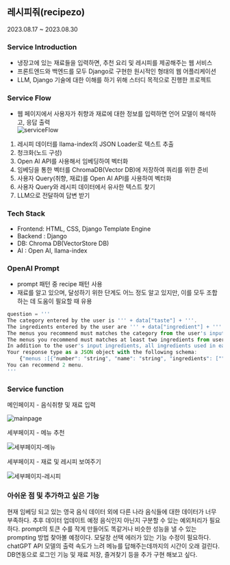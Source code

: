 ## 레시피줘(recipezo)

2023.08.17 ~ 2023.08.30

### Service Introduction
- 냉장고에 있는 재료들을 입력하면, 추천 요리 및 레시피를 제공해주는 웹 서비스
- 프론트엔드와 백엔드를 모두 Django로 구현한 원시적인 형태의 웹 어플리케이션
- LLM, Django 기술에 대한 이해를 하기 위해 스터디 목적으로 진행한 프로젝트

### Service Flow
- 웹 페이지에서 사용자가 취향과 재료에 대한 정보를 입력하면 언어 모델이 해석하고, 응답 출력<br/>
![serviceFlow](https://github.com/Ranna0323/readmeImages/ServiceFlow.png)

1. 레시피 데이터를 llama-index의 JSON Loader로 텍스트 추출
2. 청크화(노드 구성)
3. Open AI API를 사용해서 임베딩하여 벡터화
4. 임베딩을 통한 벡터를 ChromaDB(Vector DB)에 저장하여 쿼리를 위한 준비
5. 사용자 Query(취향, 재료)를 Open AI API를 사용하여 벡터화
6. 사용자 Query와 레시피 데이터에서 유사한 텍스트 찾기
7. LLM으로 전달하여 답변 받기

### Tech Stack
- Frontend: HTML, CSS, Django Template Engine
- Backend : Django
- DB: Chroma DB(VectorStore DB)
- AI : Open AI, llama-index

### OpenAI Prompt
- prompt 패턴 중 recipe 패턴 사용
- 재료를 알고 있으며, 달성하기 위한 단계도 어느 정도 알고 있지만, 이를 모두 조합하는 데 도움이 필요할 때 유용

```javascript
question = '''
The category entered by the user is ''' + data["taste"] + '''.
The ingredients entered by the user are ''' + data["ingredient"] + '''.
The menus you recommend must matches the category from the user's input category.
The menus you recommend must matches at least two ingredients from user's input ingredients.
In addition to the user's input ingredients, all ingredients used in each steps must be represented as results.
Your response type as a JSON object with the following schema:
    {"menus :[{"number": "string", "name": "string", "ingredients": ["", "", ...], "steps": ["", "", ...]}]}
You can recommend 2 menu.
'''
```

### Service function
메인페이지 - 음식취향 및 재료 입력  

![mainpage](https://github.com/Ranna0323/recipezo/assets/42730559/4401fb75-fbec-4dad-90a1-8ac501e99cd2)

세부페이지 - 메뉴 추천  

![세부페이지-메뉴](https://github.com/Ranna0323/recipezo/assets/42730559/0bcdd4ed-78cf-4ec3-91ed-9c07ee6e16fd)

세부페이지 - 재료 및 레시피 보여주기  

![세부페이지-레시피](https://github.com/Ranna0323/recipezo/assets/42730559/7b61bd01-c5e8-4cfb-af39-a5d235f711d5)

### 아쉬운 점 및 추가하고 싶은 기능
현재 임베딩 되고 있는 영국 음식 데이터 외에 다른 나라 음식들에 대한 데이터가 너무 부족하다. 추후 데이터 업데이트 예정
음식인지 아닌지 구분할 수 있는 예외처리가 필요하다.
prompt의 토큰 수를 작게 만들어도 똑같거나 비슷한 성능을 낼 수 있는 prompting 방법 찾아볼 예정이다.
모달창 선택 에러가 있는 기능 수정이 필요하다.
chatGPT API 모델의 출력 속도가 느려 메뉴를 답해주는데까지의 시간이 오래 걸린다.
DB연동으로 로그인 기능 및 재료 저장, 즐겨찾기 등을 추가 구현 해보고 싶다.
 

